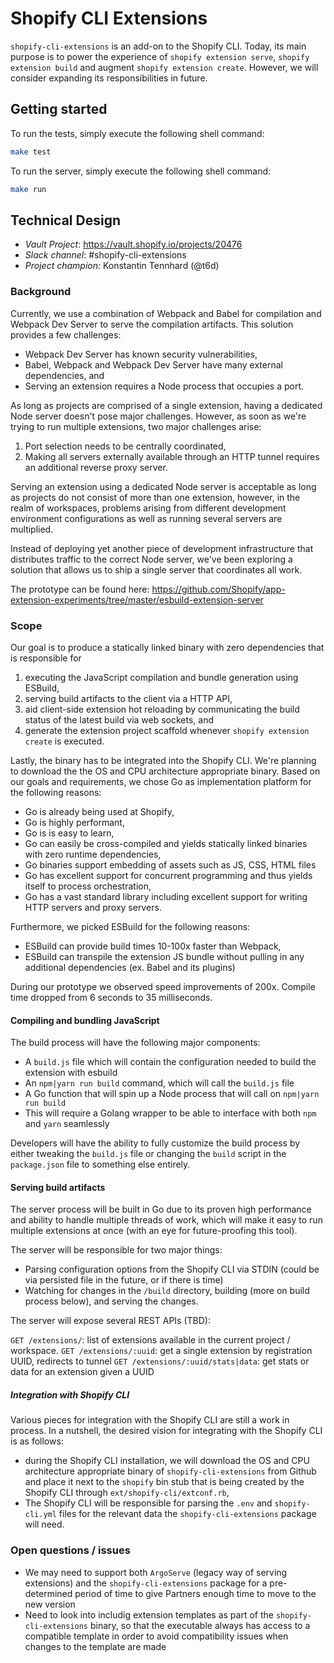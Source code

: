 # Shopify CLI Extensions

`shopify-cli-extensions` is an add-on to the Shopify CLI. Today, its main purpose is to power the experience of `shopify extension serve`, `shopify extension build` and augment `shopify extension create`. However, we will consider expanding its responsibilities in future.

## Getting started

To run the tests, simply execute the following shell command:

```sh
make test
```

To run the server, simply execute the following shell command:

```sh
make run
```

## Technical Design

- _Vault Project_: https://vault.shopify.io/projects/20476
- _Slack channel_: #shopify-cli-extensions
- _Project champion:_ Konstantin Tennhard (@t6d)

### Background

Currently, we use a combination of Webpack and Babel for compilation and Webpack Dev Server to serve the compilation artifacts. This solution provides a few challenges:

- Webpack Dev Server has known security vulnerabilities,
- Babel, Webpack and Webpack Dev Server have many external dependencies, and
- Serving an extension requires a Node process that occupies a port.

As long as projects are comprised of a single extension, having a dedicated Node server doesn't pose major challenges. However, as soon as we're trying to run multiple extensions, two major challenges arise:

1. Port selection needs to be centrally coordinated,
1. Making all servers externally available through an HTTP tunnel requires an additional reverse proxy server.

Serving an extension using a dedicated Node server is acceptable as long as projects do not consist of more than one extension, however, in the realm of workspaces, problems arising from different development environment configurations as well as running several servers are multiplied.

Instead of deploying yet another piece of development infrastructure that distributes traffic to the correct Node server, we've been exploring a solution that allows us to ship a single server that coordinates all work.

The prototype can be found here: https://github.com/Shopify/app-extension-experiments/tree/master/esbuild-extension-server

### Scope

Our goal is to produce a statically linked binary with zero dependencies that is responsible for

1. executing the JavaScript compilation and bundle generation using ESBuild,
2. serving build artifacts to the client via a HTTP API,
3. aid client-side extension hot reloading by communicating the build status of the latest build via web sockets, and
4. generate the extension project scaffold whenever `shopify extension create` is executed.

Lastly, the binary has to be integrated into the Shopify CLI. We're planning to download the the OS and CPU architecture appropriate binary. Based on our goals and requirements, we chose Go as implementation platform for the following reasons:

- Go is already being used at Shopify,
- Go is highly performant,
- Go is is easy to learn,
- Go can easily be cross-compiled and yields statically linked binaries with zero runtime dependencies,
- Go binaries support embedding of assets such as JS, CSS, HTML files
- Go has excellent support for concurrent programming and thus yields itself to process orchestration,
- Go has a vast standard library including excellent support for writing HTTP servers and proxy servers.

Furthermore, we picked ESBuild for the following reasons:

- ESBuild can provide build times 10-100x faster than Webpack,
- ESBuild can transpile the extension JS bundle without pulling in any additional dependencies (ex. Babel and its plugins)

During our prototype we observed speed improvements of 200x. Compile time dropped from 6 seconds to 35 milliseconds.

#### Compiling and bundling JavaScript

The build process will have the following major components:

- A `build.js` file which will contain the configuration needed to build the extension with esbuild
- An `npm|yarn run build` command, which will call the `build.js` file
- A Go function that will spin up a Node process that will call on `npm|yarn run build`
- This will require a Golang wrapper to be able to interface with both `npm` and `yarn` seamlessly

Developers will have the ability to fully customize the build process by either tweaking the `build.js` file or changing the `build` script in the `package.json` file to something else entirely.

#### Serving build artifacts

The server process will be built in Go due to its proven high performance and ability to handle multiple threads of work, which will make it easy to run multiple extensions at once (with an eye for future-proofing this tool).

The server will be responsible for two major things:

- Parsing configuration options from the Shopify CLI via STDIN (could be via persisted file in the future, or if there is time)
- Watching for changes in the `/build` directory, building (more on build process below), and serving the changes.

The server will expose several REST APIs (TBD):

`GET /extensions/`: list of extensions available in the current project / workspace.
`GET /extensions/:uuid`: get a single extension by registration UUID, redirects to tunnel
`GET /extensions/:uuid/stats|data`: get stats or data for an extension given a UUID

##### Integration with Shopify CLI

Various pieces for integration with the Shopify CLI are still a work in process. In a nutshell, the desired vision for integrating with the Shopify CLI is as follows:

- during the Shopify CLI installation, we will download the OS and CPU architecture appropriate binary of `shopify-cli-extensions` from Github and place it next to the `shopify` bin stub that is being created by the Shopify CLI through `ext/shopify-cli/extconf.rb`,
- The Shopify CLI will be responsible for parsing the `.env` and `shopify-cli.yml` files for the relevant data the `shopify-cli-extensions` package will need.

### Open questions / issues

- We may need to support both `ArgoServe` (legacy way of serving extensions) and the `shopify-cli-extensions` package for a pre-determined period of time to give Partners enough time to move to the new version
- Need to look into includig extension templates as part of the `shopify-cli-extensions` binary, so that the executable always has access to a compatible template in order to avoid compatibility issues when changes to the template are made
